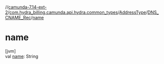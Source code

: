 //[camunda-7.14-ext-2](../../../../index.md)/[com.hydra_billing.camunda.api.hydra.common_types](../../index.md)/[AddressType](../index.md)/[DNS_CNAME_Rec](index.md)/[name](name.md)

# name

[jvm]\
val [name](name.md): String
